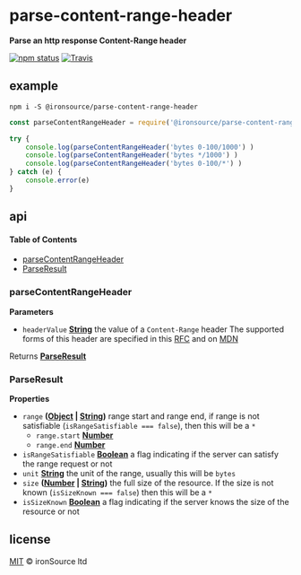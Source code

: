 # parse-content-range-header

**Parse an http response Content-Range header**

[![npm status](http://img.shields.io/npm/v/@ironsource/parse-content-range-header.svg?style=flat-square)](https://www.npmjs.org/package/parse-content-range-header) 
[![Travis](https://img.shields.io/travis/ironsource/parse-content-range-header.svg)](https://travis-ci.org/ironSource/parse-content-range-header)

## example

`npm i -S @ironsource/parse-content-range-header`

```js
const parseContentRangeHeader = require('@ironsource/parse-content-range-header')

try {
    console.log(parseContentRangeHeader('bytes 0-100/1000') )
    console.log(parseContentRangeHeader('bytes */1000') )
    console.log(parseContentRangeHeader('bytes 0-100/*') )
} catch (e) {
    console.error(e)
}
```

## api

<!-- Generated by documentation.js. Update this documentation by updating the source code. -->

#### Table of Contents

-   [parseContentRangeHeader](#parsecontentrangeheader)
-   [ParseResult](#parseresult)

### parseContentRangeHeader

**Parameters**

-   `headerValue` **[String](https://developer.mozilla.org/docs/Web/JavaScript/Reference/Global_Objects/String)** the value of a `Content-Range` header
       	The supported forms of this header are specified in this [RFC](https://tools.ietf.org/html/rfc7233#section-4.2)
       	and on [MDN](https://developer.mozilla.org/en-US/docs/Web/HTTP/Headers/Content-Range#Syntax)

Returns **[ParseResult](#parseresult)** 

### ParseResult

**Properties**

-   `range` **([Object](https://developer.mozilla.org/docs/Web/JavaScript/Reference/Global_Objects/Object) \| [String](https://developer.mozilla.org/docs/Web/JavaScript/Reference/Global_Objects/String))** range start and range end, if range is not satisfiable (`isRangeSatisfiable === false`), then this will be a `*`
    -   `range.start` **[Number](https://developer.mozilla.org/docs/Web/JavaScript/Reference/Global_Objects/Number)** 
    -   `range.end` **[Number](https://developer.mozilla.org/docs/Web/JavaScript/Reference/Global_Objects/Number)** 
-   `isRangeSatisfiable` **[Boolean](https://developer.mozilla.org/docs/Web/JavaScript/Reference/Global_Objects/Boolean)** a flag indicating if the server can satisfy the range request or not
-   `unit` **[String](https://developer.mozilla.org/docs/Web/JavaScript/Reference/Global_Objects/String)** the unit of the range, usually this will be `bytes`
-   `size` **([Number](https://developer.mozilla.org/docs/Web/JavaScript/Reference/Global_Objects/Number) \| [String](https://developer.mozilla.org/docs/Web/JavaScript/Reference/Global_Objects/String))** the full size of the resource. If the size is not known (`isSizeKnown === false`) then this will be a `*`
-   `isSizeKnown` **[Boolean](https://developer.mozilla.org/docs/Web/JavaScript/Reference/Global_Objects/Boolean)** a flag indicating if the server knows the size of the resource or not

## license

[MIT](http://opensource.org/licenses/MIT) © ironSource ltd
